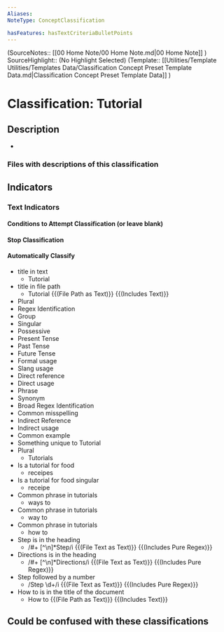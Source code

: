 ```yaml
---
Aliases: 
NoteType: ConceptClassification

hasFeatures: hasTextCriteriaBulletPoints
---
```

(SourceNotes:: [[00 Home Note/00 Home Note.md|00 Home Note]] )
SourceHighlight:: (No Highlight Selected)
(Template:: [[Utilities/Template Utilities/Templates Data/Classification Concept Preset Template Data.md|Classification Concept Preset Template Data]] )

# Classification: Tutorial

## Description
- 

### Files with descriptions of this classification

## Indicators
### Text Indicators
#### Conditions to Attempt Classification (or leave blank)

#### Stop Classification

#### Automatically Classify
- title in text
	- Tutorial
- title in file path
	- Tutorial {{(File Path as Text)}} {{(Includes Text)}}
- Plural
- Regex Identification
- Group
- Singular
- Possessive
- Present Tense
- Past Tense
- Future Tense
- Formal usage
- Slang usage
- Direct reference
- Direct usage
- Phrase
- Synonym
- Broad Regex Identification
- Common misspelling 
- Indirect Reference
- Indirect usage
- Common example
- Something unique to Tutorial
- Plural
	- Tutorials 
- Is a tutorial for food
	- receipes 
- Is a tutorial for food singular
	- receipe 
- Common phrase in tutorials
	- ways to
- Common phrase in tutorials
	- way to
- Common phrase in tutorials
	- how to
- Step is in the heading
	- /\#+ [^\n]*Step/i  {{(File Text as Text)}} {{(Includes Pure Regex)}}
- Directions is in the heading
	- /\#+ [^\n]*Directions/i  {{(File Text as Text)}} {{(Includes Pure Regex)}}
- Step followed by a number
	- /Step \d+/i  {{(File Text as Text)}} {{(Includes Pure Regex)}}
- How to is in the title of the document
	- How to   {{(File Path as Text)}} {{(Includes Text)}}

## Could be confused with these classifications